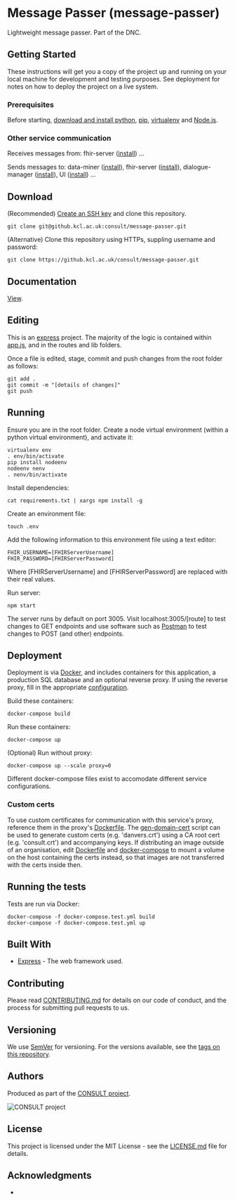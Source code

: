 # Message Passer (message-passer)

Lightweight message passer. Part of the DNC.

## Getting Started

These instructions will get you a copy of the project up and running on your local machine for development and testing purposes. See deployment for notes on how to deploy the project on a live system.

### Prerequisites

Before starting, [download and install python](https://www.python.org/downloads/), [pip](https://packaging.python.org/tutorials/installing-packages/#use-pip-for-installing), [virtualenv](https://virtualenv.pypa.io/en/latest/installation/) and [Node.js](https://nodejs.org/en/download/).

### Other service communication

Receives messages from: fhir-server ([install](https://github.kcl.ac.uk/consult/fhir-server/blob/master/README.md)) ...

Sends messages to: data-miner ([install](https://github.kcl.ac.uk/consult/data-miner/blob/master/README.md)), fhir-server ([install](https://github.kcl.ac.uk/consult/fhir-server/blob/master/README.md)), dialogue-manager ([install](https://github.kcl.ac.uk/consult/dialogue-manager/blob/native-js/README.md)), UI ([install](https://github.kcl.ac.uk/consult/UI/blob/shiny-simplified/README.md)) ...

## Download

(Recommended) [Create an SSH key](https://help.github.com/en/articles/generating-a-new-ssh-key-and-adding-it-to-the-ssh-agent) and clone this repository.

```
git clone git@github.kcl.ac.uk:consult/message-passer.git
```

(Alternative) Clone this repository using HTTPs, suppling username and password:

```
git clone https://github.kcl.ac.uk/consult/message-passer.git
```

## Documentation

[View](https://github.kcl.ac.uk/pages/consult/message-passer/).

## Editing

This is an [express](https://expressjs.com/) project. The majority of the logic is contained within [app.js](app.js), and in the routes and lib folders.

Once a file is edited, stage, commit and push changes from the root folder as follows:

```
git add .
git commit -m "[details of changes]"
git push
```

## Running

Ensure you are in the root folder. Create a node virtual environment (within a python virtual environment), and activate it:

```
virtualenv env
. env/bin/activate
pip install nodeenv
nodeenv nenv
. nenv/bin/activate
```

Install dependencies:

```
cat requirements.txt | xargs npm install -g
```

Create an environment file:

```
touch .env
```

Add the following information to this environment file using a text editor:

```
FHIR_USERNAME=[FHIRServerUsername]
FHIR_PASSWORD=[FHIRServerPassword]
```

Where [FHIRServerUsername] and [FHIRServerPassword] are replaced with their real values.

Run server:

```
npm start
```

The server runs by default on port 3005. Visit localhost:3005/[route] to test changes to GET endpoints and use software such as [Postman](https://www.getpostman.com/) to test changes to POST (and other) endpoints.

## Deployment

Deployment is via [Docker](https://docs.docker.com/compose/install/), and includes containers for this application, a production SQL database and an optional reverse proxy. If using the reverse proxy, fill in the appropriate [configuration](proxy/nginx.conf).

Build these containers:

```
docker-compose build
```

Run these containers:

```
docker-compose up
```

(Optional) Run without proxy:

```
docker-compose up --scale proxy=0
```

Different docker-compose files exist to accomodate different service configurations.

### Custom certs

To use custom certificates for communication with this service's proxy, reference them in the proxy's [Dockerfile](proxy/Dockerfile). The [gen-domain-cert](proxy/certs/gen-domain-cert.sh) script can be used to generate custom certs (e.g. 'danvers.crt') using a CA root cert (e.g. 'consult.crt') and accompanying keys. If distributing an image outside of an organisation, edit [Dockerfile](proxy/Dockerfile) and [docker-compose](docker-compose.yml) to mount a volume on the host containing the certs instead, so that images are not transferred with the certs inside then.

## Running the tests

Tests are run via Docker:

```
docker-compose -f docker-compose.test.yml build
docker-compose -f docker-compose.test.yml up
```

## Built With

* [Express](https://expressjs.com/) - The web framework used.

## Contributing

Please read [CONTRIBUTING.md](CONTRIBUTING.md) for details on our code of conduct, and the process for submitting pull requests to us.

## Versioning

We use [SemVer](http://semver.org/) for versioning. For the versions available, see the [tags on this repository](https://github.com/martinchapman/nokia-health/tags).

## Authors

Produced as part of the [CONSULT project](https://consult.kcl.ac.uk/).

![CONSULT project](https://consult.kcl.ac.uk/wp-content/uploads/sites/214/2017/12/overview-consult-768x230.png "CONSULT project")

## License

This project is licensed under the MIT License - see the [LICENSE.md](LICENSE.md) file for details.

## Acknowledgments

*
